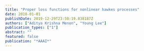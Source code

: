 ```yaml
---
title: "Proper loss functions for nonlinear hawkes processes"
date: 2018-01-01
publishDate: 2019-12-29T23:50:19.838187Z
authors: ["Aditya Krishna Menon", "Young Lee"]
publication_types: ["1"]
abstract: ""
featured: false
publication: "*AAAI*"
---
```


